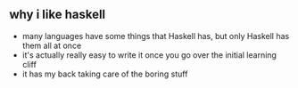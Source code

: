 ##  why i like haskell

- many languages have some things that Haskell has, but only Haskell has
    them all at once
- it's actually really easy to write it once you go over the initial
    learning cliff
- it has my back taking care of the boring stuff
